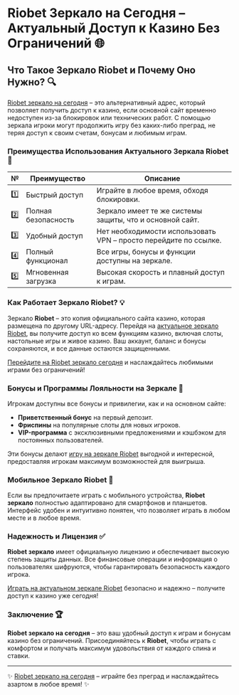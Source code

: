 # Riobet Зеркало на Сегодня – Актуальный Доступ к Казино Без Ограничений 🌐

## Что Такое Зеркало Riobet и Почему Оно Нужно? 🔍

[Riobet зеркало на сегодня](https://brandplay.link/7xBLTPyj) – это альтернативный адрес, который позволяет получить доступ к казино, если основной сайт временно недоступен из-за блокировок или технических работ. С помощью зеркала игроки могут продолжить игру без каких-либо преград, не теряя доступ к своим счетам, бонусам и любимым играм.

### Преимущества Использования Актуального Зеркала Riobet 🎯

| № | Преимущество | Описание |
|---|--------------|----------|
| 1️⃣ | Быстрый доступ | Играйте в любое время, обходя блокировки. |
| 2️⃣ | Полная безопасность | Зеркало имеет те же системы защиты, что и основной сайт. |
| 3️⃣ | Удобный доступ | Нет необходимости использовать VPN – просто перейдите по ссылке. |
| 4️⃣ | Полный функционал | Все игры, бонусы и функции доступны на зеркале. |
| 5️⃣ | Мгновенная загрузка | Высокая скорость и плавный доступ к играм. |

### Как Работает Зеркало Riobet? 💡

Зеркало **Riobet** – это копия официального сайта казино, которая размещена по другому URL-адресу. Перейдя на [актуальное зеркало Riobet](https://brandplay.link/7xBLTPyj), вы получите доступ ко всем функциям казино, включая слоты, настольные игры и живое казино. Ваш аккаунт, баланс и бонусы сохраняются, и все данные остаются защищенными.

[Перейдите на Riobet зеркало сегодня](https://brandplay.link/7xBLTPyj) и наслаждайтесь любимыми играми без ограничений!

### Бонусы и Программы Лояльности на Зеркале 🎁

Игрокам доступны все бонусы и привилегии, как и на основном сайте:

- **Приветственный бонус** на первый депозит.
- **Фриспины** на популярные слоты для новых игроков.
- **VIP-программа** с эксклюзивными предложениями и кэшбэком для постоянных пользователей.

Эти бонусы делают [игру на зеркале Riobet](https://brandplay.link/7xBLTPyj) выгодной и интересной, предоставляя игрокам максимум возможностей для выигрыша.

### Мобильное Зеркало Riobet 📱

Если вы предпочитаете играть с мобильного устройства, **Riobet зеркало** полностью адаптировано для смартфонов и планшетов. Интерфейс удобен и интуитивно понятен, что позволяет играть в любом месте и в любое время.

### Надежность и Лицензия ✅

**Riobet зеркало** имеет официальную лицензию и обеспечивает высокую степень защиты данных. Все финансовые операции и информация о пользователях шифруются, чтобы гарантировать безопасность каждого игрока.

[Играть на актуальном зеркале Riobet](https://brandplay.link/7xBLTPyj) безопасно и надежно – получите доступ к казино уже сегодня!

### Заключение 🏆

**Riobet зеркало на сегодня** – это ваш удобный доступ к играм и бонусам казино без ограничений. Присоединяйтесь к **Riobet**, чтобы играть с комфортом и получать максимум удовольствия от каждого спина и ставки.

---

✨ [Riobet зеркало на сегодня](https://brandplay.link/7xBLTPyj) – играйте без преград и наслаждайтесь азартом в любое время! ✨
